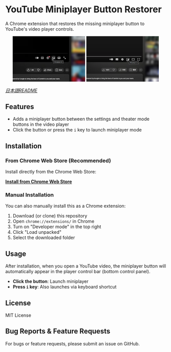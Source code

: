 # YouTube Miniplayer Button Restorer

A Chrome extension that restores the missing miniplayer button to YouTube's video player controls.

<p align="center">
  <img src="screenshot_new_ui.png" alt="New UI Screenshot" width="45%">
  <img src="screenshot_old_ui.png" alt="Old UI Screenshot" width="45%">
</p>

*[日本語README](README_ja.md)*

## Features

- Adds a miniplayer button between the settings and theater mode buttons in the video player
- Click the button or press the `i` key to launch miniplayer mode

## Installation

### From Chrome Web Store (Recommended)

Install directly from the Chrome Web Store:

**[Install from Chrome Web Store](https://chromewebstore.google.com/detail/youtube-miniplayer-button/bfbihleaagnbgnoapdlabkgmenedkopf)**

### Manual Installation

You can also manually install this as a Chrome extension:

1. Download (or clone) this repository
2. Open `chrome://extensions/` in Chrome
3. Turn on "Developer mode" in the top right
4. Click "Load unpacked"
5. Select the downloaded folder

## Usage

After installation, when you open a YouTube video, the miniplayer button will automatically appear in the player control bar (bottom control panel).

- **Click the button**: Launch miniplayer
- **Press `i` key**: Also launches via keyboard shortcut

## License

MIT License

## Bug Reports & Feature Requests

For bugs or feature requests, please submit an issue on GitHub.